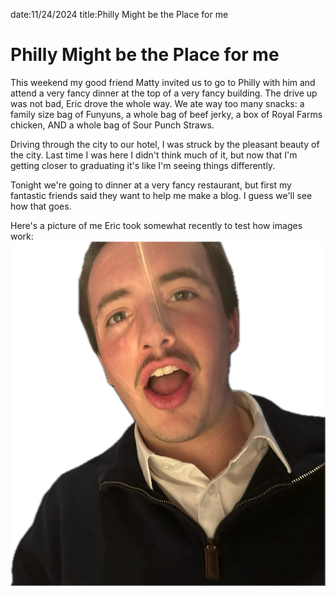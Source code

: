 date:11/24/2024
title:Philly Might be the Place for me

# Philly Might be the Place for me

This weekend my good friend Matty invited us to go to Philly with him and attend a very fancy dinner at the top of a very fancy building. The drive up was not bad, Eric drove the whole way. We ate way too many snacks: a family size bag of Funyuns, a whole bag of beef jerky, a box of Royal Farms chicken, AND a whole bag of Sour Punch Straws.

Driving through the city to our hotel, I was struck by the pleasant beauty of the city. Last time I was here I didn't think much of it, but now that I'm getting closer to graduating it's like I'm seeing things differently.

Tonight we're going to dinner at a very fancy restaurant, but first my fantastic friends said they want to help me make a blog. I guess we'll see how that goes.

Here's a picture of me Eric took somewhat recently to test how images work:
![hudson](/content/hudson/images/hudson.png)
